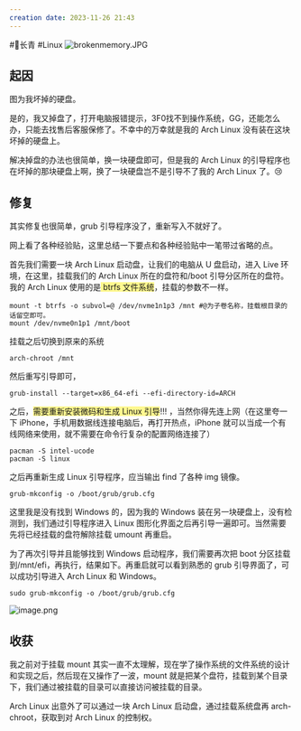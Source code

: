 ```yaml
---
creation date: 2023-11-26 21:43
---
```

#🌲长青 #Linux 
![brokenmemory.JPG](https://jgox-image-1316409677.cos.ap-guangzhou.myqcloud.com/blog/brokenmemory.JPG)

## 起因
图为我坏掉的硬盘。

是的，我又掉盘了，打开电脑报错提示，3F0找不到操作系统，GG，还能怎么办，只能去找售后客服保修了。不幸中的万幸就是我的 Arch Linux 没有装在这块坏掉的硬盘上。

解决掉盘的办法也很简单，换一块硬盘即可，但是我的 Arch Linux 的引导程序也在坏掉的那块硬盘上啊，换了一块硬盘岂不是引导不了我的 Arch Linux 了。😢

## 修复

其实修复也很简单，grub 引导程序没了，重新写入不就好了。

网上看了各种经验贴，这里总结一下要点和各种经验贴中一笔带过省略的点。

首先我们需要一块 Arch Linux 启动盘，让我们的电脑从 U 盘启动，进入 Live 环境，在这里，挂载我们的 Arch Linux 所在的盘符和/boot 引导分区所在的盘符。我的 Arch Linux 使用的是<span style="background:#fff88f"> btrfs 文件系统</span>，挂载的参数不一样。

```
mount -t btrfs -o subvol=@ /dev/nvme1n1p3 /mnt #@为子卷名称，挂载根目录的话留空即可。
mount /dev/nvme0n1p1 /mnt/boot
```

挂载之后切换到原来的系统

```
arch-chroot /mnt
```

然后重写引导即可，

```
grub-install --target=x86_64-efi --efi-directory-id=ARCH
```

之后，<span style="background:#fff88f">需要重新安装微码和生成 Linux 引导</span>!!! ，当然你得先连上网（在这里夸一下 iPhone，手机用数据线连接电脑后，再打开热点，iPhone 就可以当成一个有线网络来使用，就不需要在命令行复杂的配置网络连接了）

```
pacman -S intel-ucode
pacman -S linux
```

之后再重新生成 Linux 引导程序，应当输出 find 了各种 img 镜像。

```
grub-mkconfig -o /boot/grub/grub.cfg
```

这里我是没有找到 Windows 的，因为我的 Windows 装在另一块硬盘上，没有检测到，我们通过引导程序进入 Linux 图形化界面之后再引导一遍即可。当然需要先将已经挂载的盘符解除挂载 umount 再重启。

为了再次引导并且能够找到 Windows 启动程序，我们需要再次把 boot 分区挂载到/mnt/efi，再执行，结果如下。再重启就可以看到熟悉的 grub 引导界面了，可以成功引导进入 Arch Linux 和 Windows。

```
sudo grub-mkconfig -o /boot/grub/grub.cfg
```

![image.png](https://jgox-image-1316409677.cos.ap-guangzhou.myqcloud.com/blog/20231126220345.png)

## 收获

我之前对于挂载 mount 其实一直不太理解，现在学了操作系统的文件系统的设计和实现之后，然后现在又操作了一波，mount 就是把某个盘符，挂载到某个目录下，我们通过被挂载的目录可以直接访问被挂载的目录。

Arch Linux 出意外了可以通过一块 Arch Linux 启动盘，通过挂载系统盘再 arch-chroot，获取到对 Arch Linux 的控制权。













